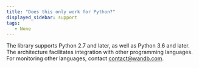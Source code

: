 ```yaml
---
title: "Does this only work for Python?"
displayed_sidebar: support
tags:
   - None
---
```

The library supports Python 2.7 and later, as well as Python 3.6 and later. The architecture facilitates integration with other programming languages. For monitoring other languages, contact [contact@wandb.com](mailto:contact@wandb.com).